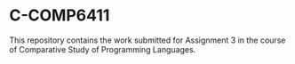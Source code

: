 # C-COMP6411
This repository contains the work submitted for Assignment 3 in the course of Comparative Study of Programming Languages.
